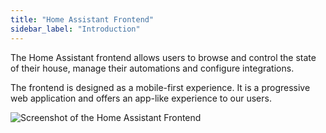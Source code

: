 ```yaml
---
title: "Home Assistant Frontend"
sidebar_label: "Introduction"
---
```


The Home Assistant frontend allows users to browse and control the state of their house, manage their automations and configure integrations.

The frontend is designed as a mobile-first experience. It is a progressive web application and offers an app-like experience to our users.

![Screenshot of the Home Assistant Frontend](/img/en/frontend/frontend-hero.png)